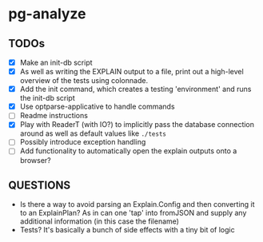 # pg-analyze

## TODOs
- [x] Make an init-db script
- [x] As well as writing the EXPLAIN output to a file, print out a high-level overview of the tests using colonnade.
- [x] Add the init command, which creates a testing 'environment' and runs the init-db script
- [x] Use optparse-applicative to handle commands
- [ ] Readme instructions
- [x] Play with ReaderT (with IO?) to implicitly pass the database connection around as well as default values like `./tests`
- [ ] Possibly introduce exception handling
- [ ] Add functionality to automatically open the explain outputs onto a browser?

## QUESTIONS
- Is there a way to avoid parsing an Explain.Config and then converting it to an ExplainPlan? As in can one 'tap' into fromJSON and supply any
additional information (in this case the filename)
- Tests? It's basically a bunch of side effects with a tiny bit of logic
